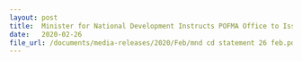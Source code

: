 ```yaml
---
layout: post
title:  Minister for National Development Instructs POFMA Office to Issue Correction Directions 
date:   2020-02-26
file_url: /documents/media-releases/2020/Feb/mnd cd statement 26 feb.pdf
---
```

